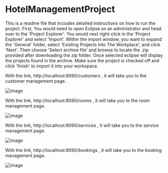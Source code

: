 # HotelManagementProject
This is a readme file that includes detailed instructions on how to run the project. First, You would need to open Eclipse as an administrator and head over to the 'Project Explorer'. You would next right-click in the 'Project Explorer' and select 'Import'. Within the import window, you want to expand the 'General' folder, select 'Existing Projects Into The Workplace', and click 'Next'. Then choose 'Select archive file' and browse to locate the .zip provided after downloading the zip folder. Once selected eclipse will display the projects found in the archive. Make sure the project is checked off and click 'finish' to import it into your workspace.

With the link, http://localhost:8090/customers , it will take you to the customer management page.

![image](https://github.com/Jathushan0130/HotelManagementProject/assets/91335338/18c57553-746c-43ce-bf19-9a9c8dc53da7)

With the link, http://localhost:8090/rooms , it will take you to the room management page.

![image](https://github.com/Jathushan0130/HotelManagementProject/assets/91335338/4cc0ae5a-dbaf-4d35-aa14-810c4497e219)

With the link, http://localhost:8090/services , it will take you to the service management page.

![image](https://github.com/Jathushan0130/HotelManagementProject/assets/91335338/663a5646-fa31-45fb-a151-34c556d9831d)

With the link, http://localhost:8090/bookings , it will take you to the booking management page.

![image](https://github.com/Jathushan0130/HotelManagementProject/assets/91335338/21433903-7cff-403f-af9a-cc61c06c683a)


